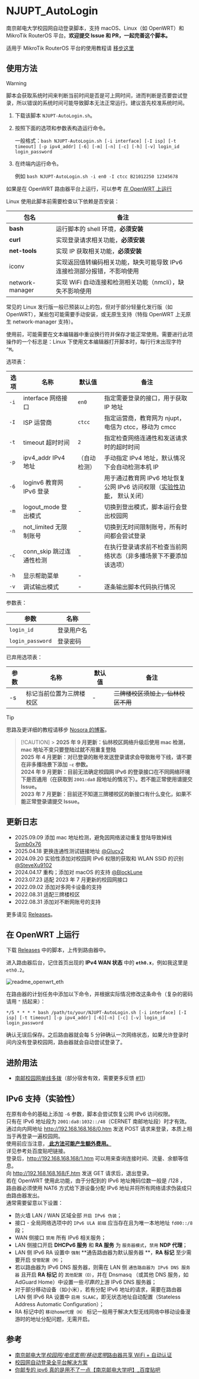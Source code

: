 # NJUPT_AutoLogin

南京邮电大学校园网自动登录脚本，支持 macOS、Linux（如 OpenWRT）和 MikroTik RouterOS 平台。**欢迎提交 Issue 和 PR，一起完善这个脚本。**

适用于 MikroTik RouterOS 平台的使用教程请 [移步这里](./README_RouterOS.md)

## 使用方法

> [!WARNING]
> 脚本会获取系统时间来判断当前时间是否是可上网时间，进而判断是否要尝试登录，所以错误的系统时间可能导致脚本无法正常运行。建议首先校准系统时间。

1. 下载该脚本 `NJUPT-AutoLogin.sh`。
2. 按照下面的选项和参数表构造运行命令。

    一般格式：`bash NJUPT-AutoLogin.sh [-i interface] [-I isp] [-t timeout] [-p ipv4_addr] [-6] [-m] [-n] [-c] [-h] [-v] login_id login_password`

3. 在终端内运行命令。

    例如 `bash NJUPT-AutoLogin.sh -i en0 -I ctcc B21012250 12345678`

如果是在 OpenWRT 路由器平台上运行，可以参考 [在 OpenWRT 上运行](#在-openwrt-上运行)

Linux 使用此脚本前需要检查以下依赖是否安装：

| 包名            | 备注                                                                     |
| --------------- | ------------------------------------------------------------------------ |
| **bash**        | 运行脚本的 shell 环境，**必须安装**                                      |
| **curl**        | 实现登录请求相关功能，**必须安装**                                       |
| **net-tools**   | 实现 IP 获取相关功能，**必须安装**                                       |
| iconv           | 实现返回值转编码相关功能，缺失可能导致 IPv6 连接检测部分报错，不影响使用 |
| network-manager | 实现 WiFi 自动连接和检测相关功能（nmcli），缺失不影响使用                |

常见的 Linux 发行版一般已预装以上的包，但对于部分轻量化发行版（如 OpenWRT），某些包可能需要手动安装，或无原生支持（特指 OpenWRT 上无原生 network-manager 支持）。

使用前，可能需要在文本编辑器中重设换行符并保存才能正常使用。需要进行此项操作的一个标志是：Linux 下使用文本编辑器打开脚本时，每行行末出现字符 `^M`。

选项表：

| 选项 | 名称                     | 默认值       | 备注                                                                                        |
| ---- | ------------------------ | ------------ | ------------------------------------------------------------------------------------------- |
| `-i` | interface 网络接口       | `en0`        | 指定需要登录的接口，用于获取 IP 地址                                                        |
| `-I` | ISP 运营商               | `ctcc`       | 指定运营商，教育网为 njupt，电信为 ctcc，移动为 cmcc                                        |
| `-t` | timeout 超时时间         | `2`          | 指定检查网络连通性和发送请求时的超时时间                                                    |
| `-p` | ipv4_addr IPv4 地址      | （自动检测） | 手动指定 IPv4 地址，默认情况下会自动检测本机 IP                                             |
| `-6` | loginv6 教育网 IPv6 登录 | -            | 用于通过教育网 IPv6 地址恢复公网 IPv6 访问权限（[实验性功能](#ipv6-支持实验性)， 默认关闭） |
| `-m` | logout_mode 登出模式     | -            | 切换到登出模式，脚本运行会登出校园网                                                        |
| `-n` | not_limited 无限制账号   | -            | 切换到无时间限制账号，所有时间都会尝试登录                                                  |
| `-c` | conn_skip 跳过连通性检测 | -            | 在执行登录请求前不检查当前网络状态（非多播场景下不要添加该选项）                            |
| `-h` | 显示帮助菜单             | -            |                                                                                             |
| `-v` | 调试输出模式             | -            | 逐条输出脚本代码执行情况                                                                    |

参数表：

| 参数             | 名称       |
| ---------------- | ---------- |
| `login_id`       | 登录用户名 |
| `login_password` | 登录密码   |

已弃用选项表：

| 参数 | 名称                     | 默认值 | 备注                               |
| ---- | ------------------------ | ------ | ---------------------------------- |
| -s   | 标记当前位置为三牌楼校区 | -      | ~~三牌楼校区须加上，仙林校区不用~~ |

> [!TIP]
> 思路及更详细的教程请移步 [Nosora 的博客](https://nosora.dev/archives/204#header-id-4)。

> [!CAUTION] > **2025 年 9 月更新：仙林校区网络升级后使用 mac 检测，mac 地址不变只要登陆过就不用重复登陆**  
> **2025 年 4 月更新：对已登录的账号发送登录请求会导致账号下线，请不要在非多播场景下添加 `-c` 参数。**  
> **2024 年 9 月更新：目前无法确定校园网 IPv6 的登录接口在不同网络环境下是否通用（在获取到 `2001:da8` 段地址的情况下）。若不能正常使用请提交 Issue。**  
> **2023 年 7 月更新：目前还不知道三牌楼校区的新接口有什么变化，如果不能正常登录请提交 Issue。**

## 更新日志

-   2025.09.09 添加 mac 地址检测，避免因网络波动重复登陆导致掉线 [Symb0x76](https://github.com/Symb0x76)
-   2025.04.18 更换连通性测试链接地址 [@Glucy2](https://github.com/Glucy-2)
-   2024.09.20 实验性添加对校园网 IPv6 权限的获取和 WLAN SSID 的识别 [@SteveXu9102](https://github.com/SteveXu9102)
-   2024.04.17 重构；添加对 macOS 的支持 [@BlockLune](https://github.com/BlockLune)
-   2023.07.23 适配 2023 年 7 月更新的校园网接口
-   2022.09.02 添加对多网卡设备的支持
-   2022.08.31 适配三牌楼校区
-   2022.08.31 添加对不断网账号的支持

更多请见 [Releases](https://github.com/s235784/NJUPT_AutoLogin/releases)。

## 在 OpenWRT 上运行

下载 [Releases](https://github.com/s235784/NJUPT_AutoLogin/releases) 中的脚本，上传到路由器中。

进入路由器后台，记住首页出现的 **IPv4 WAN 状态** 中的 **`eth0.x`**，例如我这里是 `eth0.2`。

![readme_openwrt_eth](doc/readme_openwrt_eth.png)

在路由器的计划任务中添加以下命令，并根据实际情况修改这条命令（复杂的密码请用 `"` 括起来）：

```crontab
*/5 * * * * bash /path/to/your/NJUPT-AutoLogin.sh [-i interface] [-I isp] [-t timeout] [-p ipv4_addr] [-6][-n] [-c] [-v] login_id login_password
```

确认无误后保存。之后路由器就会每 5 分钟确认一次网络状态，如果允许登录时间内没有登录校园网，路由器就会自动尝试登录了。

## 进阶用法

-   [南邮校园网单线多拨](https://nosora.dev/archives/347)（部分宿舍有效，需要更多反馈 [#11](https://github.com/s235784/NJUPT_AutoLogin/issues/11)）

## IPv6 支持（实验性）

在原有命令的基础上添加 `-6` 参数，脚本会尝试恢复公网 IPv6 访问权限。</br>
只有在 IPv6 地址段为 `2001:da8:1032::/48`（CERNET 南邮地址段）时才有效。</br>
通过向内网地址 http://192.168.168.168/0.htm 发送 POST 请求来登录，本质上相当于再登录一遍校园网。</br>
使用前应当注意，<u> **此方法可能产生额外费用。** </u></br>
详见参考处百度贴吧链接。</br>
登录后，http://192.168.168.168/1.htm 可以用来查询连接时间、流量、余额等信息。</br>
向 http://192.168.168.168/F.htm 发送 GET 请求后，退出登录。</br>
若在 OpenWRT 使用此功能，由于分配到的 IPv6 地址掩码位数一般是 /128 ，</br>
路由器必须使用 NAT6 方式给下游设备分配 IPv6 地址并将所有网络请求伪装成只由路由器发出。</br>
通常需要留意以下设置：

-   防火墙 LAN / WAN 区域全部 `开启 IPv6 伪装`；
-   接口 - 全局网络选项中的 `IPv6 ULA 前缀` 应当存在且为唯一本地地址 `fd00::/8` 段；
-   WAN 侧接口 `禁用` 所有 IPv6 相关服务；
-   LAN 侧接口开启 **DHCPv6 服务** 和 **RA 服务** 为 `服务器模式`，`禁用` **NDP 代理**；
-   LAN 侧 IPv6 RA 设置中 `强制` **通告路由器为默认服务器 **，**RA 标记** 至少需要开启 `受管配置（M）`；
-   若以路由器为 IPv6 DNS 服务器，则需在 LAN 侧 `通告路由器为 IPv6 DNS 服务器` 且开启 **RA 标记** 的 `其他配置（O）`，并在 Dnsmasq （或其他 DNS 服务，如 AdGuard Home）中设置一些*可靠的*上游 IPv6 DNS 服务器；
-   对于部分移动设备（如小米），若有分配 IPv6 地址的请求，需要在路由器 LAN 侧 IPv6 RA 设置中 `启用 SLAAC`，即无状态地址自动配置（Stateless Address Automatic Configuration）；
-   RA 标记中的 `移动home代理（H）` 标记一般用于解决大型无线网络中移动设备漫游时的地址分配问题，无需开启。

## 参考

-   [南京邮电大学*校园网/电信宽带/移动宽带*路由器共享 WiFi + 自动认证](https://github.com/kaijianyi/NJUPT_NET)
-   [校园网自动登录全平台解决方案](https://zhuanlan.zhihu.com/p/364016452)
-   [你邮专的 ipv6 真的是用不了一点【南京邮电大学吧】\_百度贴吧](https://tieba.baidu.com/p/8707266189?pid=150503656049&cid=150604976178#150604976178)
